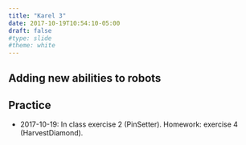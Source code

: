 ```yaml
---
title: "Karel 3"
date: 2017-10-19T10:54:10-05:00
draft: false
#type: slide
#theme: white
---
```


## Adding new abilities to robots

## Practice

* 2017-10-19: In class exercise 2 (PinSetter). Homework: exercise 4 (HarvestDiamond). 

